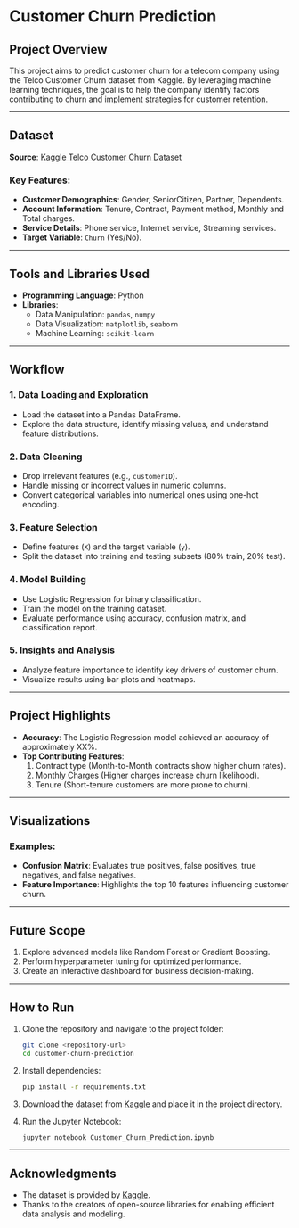 # Customer Churn Prediction

## Project Overview
This project aims to predict customer churn for a telecom company using the Telco Customer Churn dataset from Kaggle. By leveraging machine learning techniques, the goal is to help the company identify factors contributing to churn and implement strategies for customer retention.

---

## Dataset

**Source**: [Kaggle Telco Customer Churn Dataset](https://www.kaggle.com/datasets/blastchar/telco-customer-churn)

### Key Features:
- **Customer Demographics**: Gender, SeniorCitizen, Partner, Dependents.
- **Account Information**: Tenure, Contract, Payment method, Monthly and Total charges.
- **Service Details**: Phone service, Internet service, Streaming services.
- **Target Variable**: `Churn` (Yes/No).

---

## Tools and Libraries Used
- **Programming Language**: Python
- **Libraries**:
  - Data Manipulation: `pandas`, `numpy`
  - Data Visualization: `matplotlib`, `seaborn`
  - Machine Learning: `scikit-learn`

---

## Workflow

### 1. Data Loading and Exploration
- Load the dataset into a Pandas DataFrame.
- Explore the data structure, identify missing values, and understand feature distributions.

### 2. Data Cleaning
- Drop irrelevant features (e.g., `customerID`).
- Handle missing or incorrect values in numeric columns.
- Convert categorical variables into numerical ones using one-hot encoding.

### 3. Feature Selection
- Define features (`X`) and the target variable (`y`).
- Split the dataset into training and testing subsets (80% train, 20% test).

### 4. Model Building
- Use Logistic Regression for binary classification.
- Train the model on the training dataset.
- Evaluate performance using accuracy, confusion matrix, and classification report.

### 5. Insights and Analysis
- Analyze feature importance to identify key drivers of customer churn.
- Visualize results using bar plots and heatmaps.

---

## Project Highlights

- **Accuracy**: The Logistic Regression model achieved an accuracy of approximately XX%.
- **Top Contributing Features**:
  1. Contract type (Month-to-Month contracts show higher churn rates).
  2. Monthly Charges (Higher charges increase churn likelihood).
  3. Tenure (Short-tenure customers are more prone to churn).

---

## Visualizations
### Examples:
- **Confusion Matrix**: Evaluates true positives, false positives, true negatives, and false negatives.
- **Feature Importance**: Highlights the top 10 features influencing customer churn.

---

## Future Scope
1. Explore advanced models like Random Forest or Gradient Boosting.
2. Perform hyperparameter tuning for optimized performance.
3. Create an interactive dashboard for business decision-making.

---

## How to Run

1. Clone the repository and navigate to the project folder:
    ```bash
    git clone <repository-url>
    cd customer-churn-prediction
    ```

2. Install dependencies:
    ```bash
    pip install -r requirements.txt
    ```

3. Download the dataset from [Kaggle](https://www.kaggle.com/datasets/blastchar/telco-customer-churn) and place it in the project directory.

4. Run the Jupyter Notebook:
    ```bash
    jupyter notebook Customer_Churn_Prediction.ipynb
    ```

---

## Acknowledgments
- The dataset is provided by [Kaggle](https://www.kaggle.com/).
- Thanks to the creators of open-source libraries for enabling efficient data analysis and modeling.
